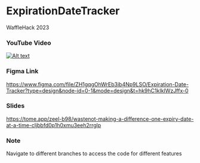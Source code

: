 # ExpirationDateTracker
WaffleHack 2023

### YouTube Video
[![Alt text](https://img.youtube.com/vi/I03sSvLelQA/0.jpg)](https://youtu.be/I03sSvLelQA)

### Figma Link
https://www.figma.com/file/ZH1gqgOhWrEb3ib4Np9LSO/Expiration-Date-Tracker?type=design&node-id=0-1&mode=design&t=hk9hC1kIkIWzJffx-0

### Slides
https://tome.app/zeel-b98/wastenot-making-a-difference-one-expiry-date-at-a-time-cljbbfd0p1h0xmu3eeh2rrglp

### Note
Navigate to different branches to access the code for different features
